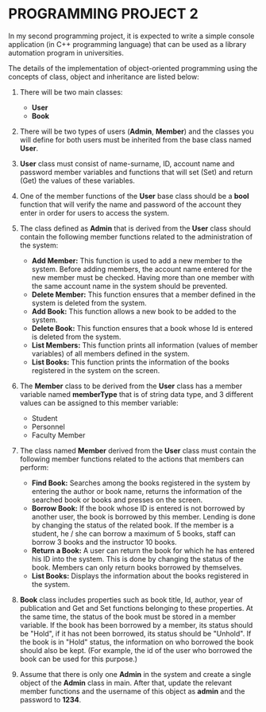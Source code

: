 # PROGRAMMING PROJECT 2

In my second programming project, it is expected to write a simple console application (in C++ programming language) that can be used as a library automation program in universities.

The details of the implementation of object-oriented programming using the concepts of class, object and inheritance are listed below:
1. There will be two main classes:
   - **User**
   - **Book**
  
2. There will be two types of users (**Admin**, **Member**) and the classes you will define for both users must be inherited from the base class named **User**.
3. **User** class must consist of name-surname, ID, account name and password member variables and functions that will set (Set) and return (Get) the values of these variables.
4. One of the member functions of the **User** base class should be a **bool** function that will verify the name and password of the account they enter in order for users to access the system.
5. The class defined as **Admin** that is derived from the **User** class should contain the following member functions related to the administration of the system:
   - **Add Member:** This function is used to add a new member to the system. Before adding members, the account name entered for the new member must be checked. Having more than one member with the same account name in the system should be prevented.
   - **Delete Member:** This function ensures that a member defined in the system is deleted from the system.
   - **Add Book:** This function allows a new book to be added to the system.
   - **Delete Book:** This function ensures that a book whose Id is entered is deleted from the system.
   - **List Members:** This function prints all information (values of member variables) of all members defined in the system.
   - **List Books:** This function prints the information of the books registered in the system on the screen.
  
6. The **Member** class to be derived from the **User** class has a member variable named **memberType** that is of string data type, and 3 different values can be assigned to this member variable:
   - Student
   - Personnel
   - Faculty Member
  
7. The class named **Member** derived from the **User** class must contain the following member functions related to the actions that members can perform:
   - **Find Book:** Searches among the books registered in the system by entering the author or book name, returns the information of the searched book or books and presses on the screen.
   - **Borrow Book:** If the book whose ID is entered is not borrowed by another user, the book is borrowed by this member. Lending is done by changing the status of the related book. If the member is a student, he / she can borrow a maximum of 5 books, staff can borrow 3 books and the instructor 10 books.
   - **Return a Book:** A user can return the book for which he has entered his ID into the system. This is done by changing the status of the book. Members can only return books borrowed by themselves.
   - **List Books:** Displays the information about the books registered in the system.
  
8. **Book** class includes properties such as book title, Id, author, year of publication and Get and Set functions belonging to these properties. At the same time, the status of the book must be stored in a member variable. If the book has been borrowed by a member, its status should be "Hold", if it has not been borrowed, its status should be "Unhold". If the book is in "Hold" status, the information on who borrowed the book should also be kept. (For example, the id of the user who borrowed the book can be used for this purpose.)
9. Assume that there is only one **Admin** in the system and create a single object of the **Admin** class in main. After that, update the relevant member functions and the username of this object as **admin** and the password to **1234**.
